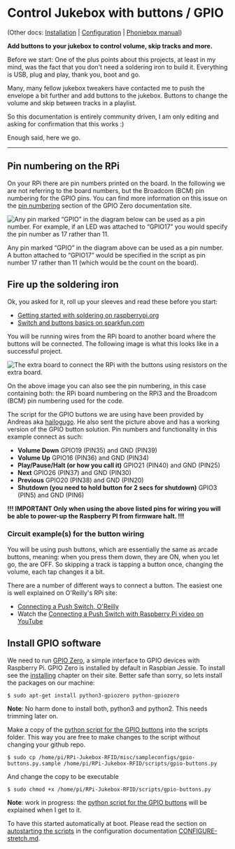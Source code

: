 
# Control Jukebox with buttons / GPIO

(Other docs: [Installation](INSTALL-stretch.md) |
[Configuration](CONFIGURE-stretch.md) |
[Phoniebox manual](MANUAL.md))

**Add buttons to your jukebox to control volume, skip tracks and more.**

Before we start:
One of the plus points about this projects, at least in my mind, 
was the fact that you don't need a soldering iron to build it.
Everything is USB, plug and play, thank you, boot and go.

Many, many fellow jukebox tweakers have contacted me to push
the envelope a bit further and add buttons to the jukebox.
Buttons to change the volume and skip between tracks in a playlist.

So this documentation is entirely community driven, I am only editing and asking for
confirmation that this works :)

Enough said, here we go.

---

## Pin numbering on the RPi

On your RPi there are pin numbers printed on the board. In the following we are not referring to the board numbers, but the Broadcom (BCM) pin numbering for the GPIO pins. You can find more information on this issue on the [pin numbering](https://gpiozero.readthedocs.io/en/stable/recipes.html#pin-numbering) section of the GPIO Zero documentation site.

![Any pin marked “GPIO” in the diagram below can be used as a pin number. For example, if an LED was attached to “GPIO17” you would specify the pin number as 17 rather than 11.](img/GPIO-pin-numbering.png
 "Any pin marked “GPIO” in the diagram below can be used as a pin number. For example, if an LED was attached to “GPIO17” you would specify the pin number as 17 rather than 11.")

Any pin marked “GPIO” in the diagram above can be used as a pin number. A button attached to “GPIO17” would be specified in the script as pin number 17 rather than 11 (which would be the count on the board).

## Fire up the soldering iron

Ok, you asked for it, roll up your sleeves and read these before you start:

* [Getting started with soldering on raspberrypi.org](https://www.raspberrypi.org/blog/getting-started-soldering/)
* [Switch and buttons basics on sparkfun.com](https://learn.sparkfun.com/tutorials/switch-basics)

You will be running wires from the RPi board to another board where the buttons will be connected. The following image is what this looks like in a successful project.

![The extra board to connect the RPi with the buttons using resistors on the extra board.](img/buttons-board.jpg
 "The extra board to connect the RPi with the buttons using resistors on the extra board.")

On the above image you can also see the pin numbering, in this case containing both: the RPi board numbering on the RPi3 and the Broadcom (BCM) pin numbering used for the code.

The script for the GPIO buttons we are using have been provided by Andreas aka [hailogugo](https://github.com/hailogugo). He also sent the picture above and has a working version of the GPIO button solution. Pin numbers and functionality in this example connect as such:

* **Volume Down** GPIO19 (PIN35) and GND (PIN39)
* **Volume Up** GPIO16 (PIN36) and GND (PIN34)
* **Play/Pause/Halt (or how you call it)** GPIO21 (PIN40) and GND (PIN25)
* **Next** GPIO26 (PIN37) and GND (PIN30)
* **Previous** GPIO20 (PIN38) and GND (PIN20)
* **Shutdown (you need to hold button for 2 secs for shutdown)** GPIO3 (PIN5) and GND (PIN6)

**!!! IMPORTANT Only when using the above listed pins for wiring you will be able to power-up the Raspberry PI from firmware halt. !!!**

### Circuit example(s) for the button wiring

You will be using push buttons, which are essentially the same as arcade buttons, meaning: when you press them down, they are ON, when you let go, the are OFF. So skipping a track is tapping a button once, changing the volume, each tap changes it a bit.

There are a number of different ways to connect a button. The easiest one is well explained on O'Reilly's RPi site:

* [Connecting a Push Switch, O'Reilly](http://razzpisampler.oreilly.com/ch07.html)
* Watch the [Connecting a Push Switch with Raspberry Pi video on YouTube](https://youtu.be/3TDJ4FmtGgk)

## Install GPIO software

We need to run [GPIO Zero](https://gpiozero.readthedocs.io/en/stable/), a simple interface to GPIO devices with Raspberry Pi. GPIO Zero is installed by default in Raspbian Jessie. To install see the [installing](https://gpiozero.readthedocs.io/en/stable/installing.html) chapter on their site. Better safe than sorry, so lets install the packages on our machine:

~~~
$ sudo apt-get install python3-gpiozero python-gpiozero
~~~

**Note**: No harm done to install both, python3 and python2. This needs trimming later on.

Make a copy of the [python script for the GPIO buttons](../misc/sampleconfigs/gpio-buttons.py.sample) into the scripts folder. This way you are free to make changes to the script without changing your github repo.

~~~
$ sudo cp /home/pi/RPi-Jukebox-RFID/misc/sampleconfigs/gpio-buttons.py.sample /home/pi/RPi-Jukebox-RFID/scripts/gpio-buttons.py
~~~

And change the copy to be executable

~~~
$ sudo chmod +x /home/pi/RPi-Jukebox-RFID/scripts/gpio-buttons.py
~~~

**Note**: work in progress: the [python script for the GPIO buttons](../misc/sampleconfigs/gpio-buttons.py.sample) will be explained when I get to it.

To have this started automatically at boot. Please read the section on [autostarting the scripts](CONFIGURE-stretch.md#systemdautostart) in the configuration documentation [CONFIGURE-stretch.md](CONFIGURE-stretch.md#systemdautostart).
